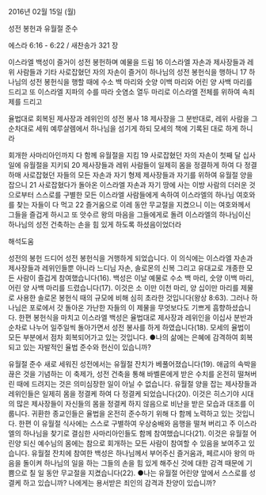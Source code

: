 2016년 02월 15일 (월)

성전 봉헌과 유월절 준수 



에스라 6:16 - 6:22 / 새찬송가 321 장


이스라엘 백성이 즐거이 성전 봉헌하며 예물을 드림
16 이스라엘 자손과 제사장들과 레위 사람들과 기타 사로잡혔던 자의 자손이 즐거이 하나님의 성전 봉헌식을 행하니 17 하나님의 성전 봉헌식을 행할 때에 수소 백 마리와 숫양 이백 마리와 어린 양 사백 마리를 드리고 또 이스라엘 지파의 수를 따라 숫염소 열두 마리로 이스라엘 전체를 위하여 속죄제를 드리고

율법대로 회복된 제사장과 레위인의 성전 봉사
18 제사장을 그 분반대로, 레위 사람을 그 순차대로 세워 예루살렘에서 하나님을 섬기게 하되 모세의 책에 기록된 대로 하게 하니라

회개한 사마리아인까지 다 함께 유월절을 지킴
19 사로잡혔던 자의 자손이 첫째 달 십사일에 유월절을 지키되 20 제사장들과 레위 사람들이 일제히 몸을 정결하게 하여 다 정결하매 사로잡혔던 자들의 모든 자손과 자기 형제 제사장들과 자기를 위하여 유월절 양을 잡으니 21 사로잡혔다가 돌아온 이스라엘 자손과 자기 땅에 사는 이방 사람의 더러운 것으로부터 스스로를 구별한 모든 이스라엘 사람들에게 속하여 이스라엘의 하나님 여호와를 찾는 자들이 다 먹고 22 즐거움으로 이레 동안 무교절을 지켰으니 이는 여호와께서 그들을 즐겁게 하시고 또 앗수르 왕의 마음을 그들에게로 돌려 이스라엘의 하나님이신 하나님의 성전 건축하는 손을 힘 있게 하도록 하셨음이었더라

해석도움





성전의 봉헌
드디어 성전 봉헌식을 거행하게 되었습니다. 이 의식에는 이스라엘 자손과 제사장들과 레위인들뿐 아니라 느디님 자손, 솔로몬의 신복 그리고 유대교로 개종한 모든 사람이 즐겁게 참여했습니다(16). 백성은 이날 예물로 수소 백 마리, 숫양 이백 마리, 어린 양 사백 마리를 드렸습니다(17). 이것은 소 이만 이천 마리, 양 십이만 마리를 제물로 사용한 솔로몬 봉헌식 때의 규모에 비해 심히 초라한 것입니다(왕상 8:63). 그러나 하나님은 포로에서 갓 돌아온 가난한 자들의 이 제물을 무엇보다도 기쁘게 흠향하셨습니다. 한편 봉헌식을 마치고 이스라엘 백성은 율법대로 제사장과 레위인을 이십사 분반과 순차로 나누어 일주일씩 돌아가면서 성전 봉사를 하게 하였습니다(18). 모세의 율법이 모든 부분에서 점차 회복되어가고 있는 것입니다.
●나의 삶에는 은혜에 감격하여 회복되고 있는 자발적인 율법 준수와 헌신이 있습니까?

유월절 준수
새로 세워진 성전에서는 유월절 잔치가 베풀어졌습니다(19). 애굽의 속박을 끊은 것을 기념하는 이 축제가, 성전 건축을 통해 바벨론에게 받은 수치를 온전히 떨쳐버린 때에 드려지는 것은 의미심장한 일이 아닐 수 없습니다. 유월절 양을 잡는 제사장들과 레위인들은 일제히 몸을 정결케 하여 다 정결케 되었습니다(20). 이것은 히스기야 시대의 많은 제사장들이 자신들의 몸을 정결케 하지 않음으로 비난을 받은 모습과 대조를 이룹니다. 귀환한 종교인들은 율법을 온전히 준수하기 위해 다 함께 노력하고 있는 것입니다. 한편 이 유월절 식사에는 스스로 구별하여 우상숭배와 음행을 떨쳐 버리고 주 이스라엘의 하나님을 찾기로 결심한 사마리아인들도 함께 참여했습니다(21). 이것은 유월절 어린양 되신 예수님의 몸에는 참으로 회개하는 모든 사람이 참여할 수 있음을 보여주고 있습니다. 유월절 잔치에 참여한 백성은 하나님께서 부어주신 즐거움과, 페르시아 왕의 마음을 돌이켜 하나님의 일을 하는 그들의 손을 힘 있게 해주신 것에 대한 감격 때문에 기쁨으로 칠 일 동안 무교절을 지켰습니다(22).
●나는 유월절 어린양 앞에서 스스로를 성결케 하고 있습니까? 나에게는 용서받은 죄인의 감격과 찬양이 있습니까?